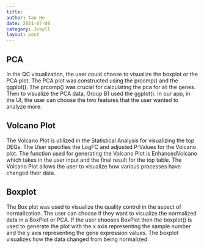 ```yaml
---
title: 
author: Tao He
date: 2021-07-08
category: Jekyll
layout: post
---
```


## PCA
In the QC visualization, the user could choose to visualize the boxplot or the PCA plot. The PCA plot was constructed using the prcomp() and the ggplot(). The prcomp() was crucial for calculating the pca for all the genes. Then to visualize the PCA data, Group B1 used the ggplot(). In our app, in the UI, the user can choose the two features that the user wanted to analyze more. 

## Volcano Plot
The Volcano Plot is utilized in the Statistical Analysis for visualizing the top DEGs. The User specifies the LogFC and adjusted P-Values for the Volcano plot. The function used for generating the Volcano Plot is EnhancedVolcano which takes in the user input and the final result for the top table. The Volcano Plot allows the user to visualize how various processes have changed their data. 

## Boxplot
The Box plot was used to visualize the quality control in the aspect of normalization. The user can choose if they want to visualize the normalized data in a BoxPlot or PCA. If the user chooses BoxPlot then the boxplot() is used to generate the plot with the x axis representing the sample number and the y axis representing the gene expression values. The boxplot visualizes how the data changed from being normalized.
